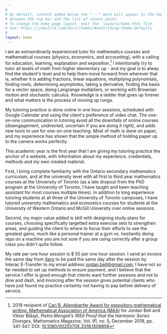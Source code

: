 ```yaml
---
#
# By default, content added below the "---" mark will appear in the home page
# between the top bar and the list of recent posts.
# To change the home page layout, edit the _layouts/home.html file.
# See: https://jekyllrb.com/docs/themes/#overriding-theme-defaults
#
layout: home
---
```


I am an extraordinarily experienced tutor for mathematics courses and mathematical courses (physics, economics, and accounting), with a calling for education, learning, explanation and exposition.[^1] I intentionally try to tutor all levels of math from higher elementary up - and my goal is to alway find the student's level and to help them move forward from wherever that is, whether it is adding fractions, linear equations, multiplying polynomials, finding roots, determining asymptotes, taking a derivative, finding the basis for a vector space, doing Langrange multipliers, or working with Brownian motion and stochastic calculus. Knowledge is a ladder that goes up forever and what matters is the process of moving up rungs.

My tutoring practice is done online in one hour sessions, scheduled with Google Calendar and using the client's preference of video chat. The one-on-one communication in tutoring avoid all the downfalls of online courses (disengagement, undirected, uncertain if you are doing it right), and adds new tools to use for one-on-one teaching. Most of math is done on paper, and my experience has shown that the simple method of holding paper up to the camera works perfectly.

This academic year is the first year that I am giving my tutoring practice the anchor of a website, with information about my experience, credentials, methods and my own created material.

First, I bring complete familiarity with the Ontario secondary mathematics curriculum, and at the university level with all first to third year mathematics courses at the University of Toronto (as a late dropout from the PhD program at the University of Toronto, I have taught and been teaching assistant for most courses multiple times). In addition to long experience tutoring students at all three of the University of Toronto campuses, I have tutored university mathematics and economics courses for students at the University of Western Ontario and McGill University over online sessions.

Second, my major value added is skill with designing study plans for courses, choosing specifically targetted extra exercise sets to strengthen areas, and guiding the client to where to focus their efforts to see the greatest gains, much like a personal trainer at a gym vs. hesitantly doing reps on a machine you are not sure if you are using correctly after a group class you didn't quite follow.

My rate per one hour session is \$ 55 per one hour session. I send an invoice the same day from [Xero](https://www.xero.com/ca/) to be paid the same day after the session by Interac E-Transfer to my email address jordan.bell@gmail.com; I have not so far needed to set up methods to ensure payment, and I believe that the service I offer is good enough that clients want further sessions and not to dine and dash, and invoicing after the session gives potential clients who have just found my practice certainty not having to pay before delivery of service.



[^1]: 2019 recipient of [Carl B. Allendoerfer Award for expository mathematical writing, Mathematical Association of America (MAA)](https://www.maa.org/programs-and-communities/member-communities/maa-awards/writing-awards/carl-b-allendoerfer-awards) for Jordan Bell and Viktor Blåsjö, *Pietro Mengoli’s 1650 Proof that the Harmonic Series Diverges*, Mathematics Magazine, Vol. 91, no. 5, December 2018, pp. 341-347. DOI: [10.1080/0025570X.2018.1506656](https://doi.org/10.1080/0025570X.2018.1506656)